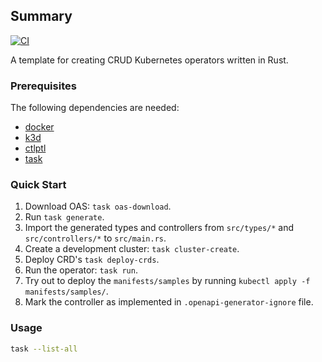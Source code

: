 ## Summary

[![CI](https://github.com/edenreich/k8s-operator-template/actions/workflows/ci.yml/badge.svg)](https://github.com/edenreich/k8s-operator-template/actions/workflows/ci.yml)

A template for creating CRUD Kubernetes operators written in Rust.

### Prerequisites

The following dependencies are needed:

- [docker](https://docs.docker.com/engine/install/)
- [k3d](https://k3d.io/v5.6.0/#releases)
- [ctlptl](https://formulae.brew.sh/formula/ctlptl)
- [task](https://taskfile.dev/installation/)

### Quick Start

1. Download OAS: `task oas-download`.
2. Run `task generate`.
3. Import the generated types and controllers from `src/types/*` and `src/controllers/*` to `src/main.rs`.
4. Create a development cluster: `task cluster-create`.
5. Deploy CRD's `task deploy-crds`.
6. Run the operator: `task run`.
7. Try out to deploy the `manifests/samples` by running `kubectl apply -f manifests/samples/`.
8. Mark the controller as implemented in `.openapi-generator-ignore` file.

### Usage

```sh
task --list-all
```
